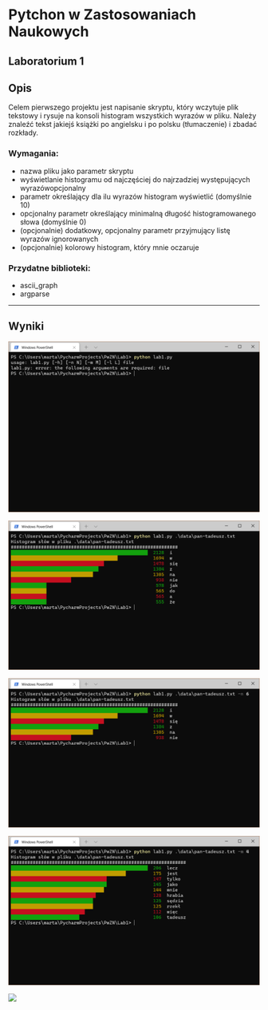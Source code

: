 Pytchon w Zastosowaniach Naukowych
================

## Laboratorium 1

## Opis

Celem pierwszego projektu jest napisanie skryptu, który wczytuje plik
tekstowy i rysuje na konsoli histogram wszystkich wyrazów w pliku.
Należy znaleźć tekst jakiejś książki po angielsku i po polsku
(tłumaczenie) i zbadać rozkłady.

### Wymagania:

  - nazwa pliku jako parametr skryptu
  - wyświetlanie histogramu od najczęściej do najrzadziej występujących
    wyrazówopcjonalny
  - parametr określający dla ilu wyrazów histogram wyświetlić (domyślnie
    10)
  - opcjonalny parametr określający minimalną długość histogramowanego
    słowa (domyślnie 0)
  - (opcjonalnie) dodatkowy, opcjonalny parametr przyjmujący listę
    wyrazów ignorowanych
  - (opcjonalnie) kolorowy histogram, który mnie oczaruje

### Przydatne biblioteki:

  - ascii\_graph
  - argparse

-----

## Wyniki

![](data/Przechwytywanie5.PNG)
  
![](data/Przechwytywanie1.PNG)

![](data/Przechwytywanie2.PNG)

![](data/Przechwytywanie3.PNG)

![](datap/Przechwytywanie4.PNG)
